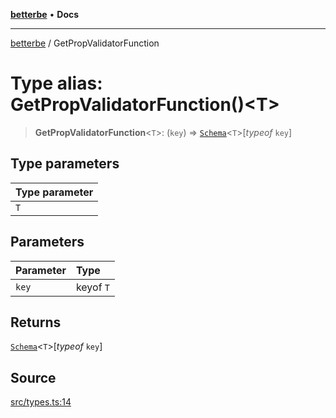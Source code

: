 [**betterbe**](../README.md) • **Docs**

---

[betterbe](../README.md) / GetPropValidatorFunction

# Type alias: GetPropValidatorFunction()\<T\>

> **GetPropValidatorFunction**\<`T`\>: (`key`) => [`Schema`](Schema.md)\<`T`\>\[_typeof_ `key`\]

## Type parameters

| Type parameter |
| :------------- |
| `T`            |

## Parameters

| Parameter | Type      |
| :-------- | :-------- |
| `key`     | keyof `T` |

## Returns

[`Schema`](Schema.md)\<`T`\>\[_typeof_ `key`\]

## Source

[src/types.ts:14](https://github.com/ericvera/betterbe/blob/main/src/types.ts#L14)
